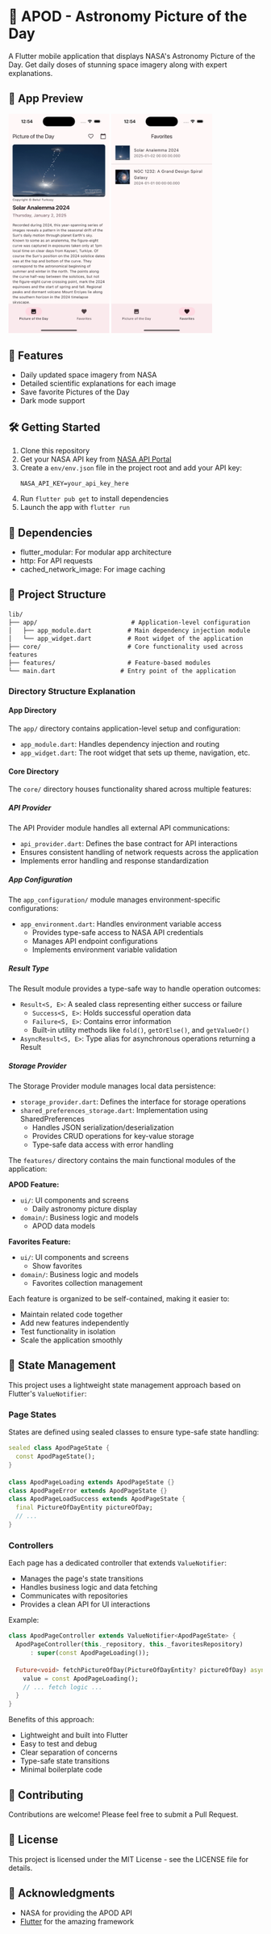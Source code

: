# 🌌 APOD - Astronomy Picture of the Day  

A Flutter mobile application that displays NASA's Astronomy Picture of the Day. Get daily doses of stunning space imagery along with expert explanations.

## 📱 App Preview  

<p>
 <img src="./docs/assets/picture_of_the_day.png" width="200" alt="Picture of the Day Screen">
 <img src="./docs/assets/favorites.png" width="200" alt="Favorites Screen">
</p>

## 🚀 Features

- Daily updated space imagery from NASA
- Detailed scientific explanations for each image
- Save favorite Pictures of the Day
- Dark mode support

## 🛠️ Getting Started

1. Clone this repository
2. Get your NASA API key from [NASA API Portal](https://api.nasa.gov/)
3. Create a `env/env.json` file in the project root and add your API key:
   ```
   NASA_API_KEY=your_api_key_here
   ```
4. Run `flutter pub get` to install dependencies
5. Launch the app with `flutter run`

## 🔧 Dependencies

- flutter_modular: For modular app architecture
- http: For API requests
- cached_network_image: For image caching

## 📂 Project Structure

```
lib/
├── app/                          # Application-level configuration
│   ├── app_module.dart          # Main dependency injection module
│   └── app_widget.dart          # Root widget of the application
├── core/                        # Core functionality used across features
├── features/                    # Feature-based modules
└── main.dart                  # Entry point of the application
```

### Directory Structure Explanation

#### App Directory
The `app/` directory contains application-level setup and configuration:
- `app_module.dart`: Handles dependency injection and routing
- `app_widget.dart`: The root widget that sets up theme, navigation, etc.

#### Core Directory
The `core/` directory houses functionality shared across multiple features:

##### API Provider
The API Provider module handles all external API communications:
- `api_provider.dart`: Defines the base contract for API interactions
- Ensures consistent handling of network requests across the application
- Implements error handling and response standardization

##### App Configuration
The `app_configuration/` module manages environment-specific configurations:
- `app_environment.dart`: Handles environment variable access
  - Provides type-safe access to NASA API credentials
  - Manages API endpoint configurations
  - Implements environment variable validation

##### Result Type
The Result module provides a type-safe way to handle operation outcomes:
- `Result<S, E>`: A sealed class representing either success or failure
  - `Success<S, E>`: Holds successful operation data
  - `Failure<S, E>`: Contains error information
  - Built-in utility methods like `fold()`, `getOrElse()`, and `getValueOr()`
- `AsyncResult<S, E>`: Type alias for asynchronous operations returning a Result

##### Storage Provider
The Storage Provider module manages local data persistence:
- `storage_provider.dart`: Defines the interface for storage operations
- `shared_preferences_storage.dart`: Implementation using SharedPreferences
  - Handles JSON serialization/deserialization
  - Provides CRUD operations for key-value storage
  - Type-safe data access with error handling

The `features/` directory contains the main functional modules of the application:

**APOD Feature:**
- `ui/`: UI components and screens
  - Daily astronomy picture display
- `domain/`: Business logic and models
  - APOD data models

**Favorites Feature:**
- `ui/`: UI components and screens
  - Show favorites
- `domain/`: Business logic and models
  - Favorites collection management


Each feature is organized to be self-contained, making it easier to:
- Maintain related code together
- Add new features independently
- Test functionality in isolation
- Scale the application smoothly

## 🧠 State Management

This project uses a lightweight state management approach based on Flutter's `ValueNotifier`:

### Page States
States are defined using sealed classes to ensure type-safe state handling:
```dart
sealed class ApodPageState {
  const ApodPageState();
}

class ApodPageLoading extends ApodPageState {}
class ApodPageError extends ApodPageState {}
class ApodPageLoadSuccess extends ApodPageState {
  final PictureOfDayEntity pictureOfDay;
  // ...
}
```

### Controllers
Each page has a dedicated controller that extends `ValueNotifier`:
- Manages the page's state transitions
- Handles business logic and data fetching
- Communicates with repositories
- Provides a clean API for UI interactions

Example:
```dart
class ApodPageController extends ValueNotifier<ApodPageState> {
  ApodPageController(this._repository, this._favoritesRepository)
      : super(const ApodPageLoading());

  Future<void> fetchPictureOfDay(PictureOfDayEntity? pictureOfDay) async {
    value = const ApodPageLoading();
    // ... fetch logic ...
  }
}
```

Benefits of this approach:
- Lightweight and built into Flutter
- Easy to test and debug
- Clear separation of concerns
- Type-safe state transitions
- Minimal boilerplate code

## 🤝 Contributing

Contributions are welcome! Please feel free to submit a Pull Request.

## 📝 License

This project is licensed under the MIT License - see the LICENSE file for details.

## 🤝 Acknowledgments

- NASA for providing the APOD API
- [Flutter](https://flutter.dev/) for the amazing framework